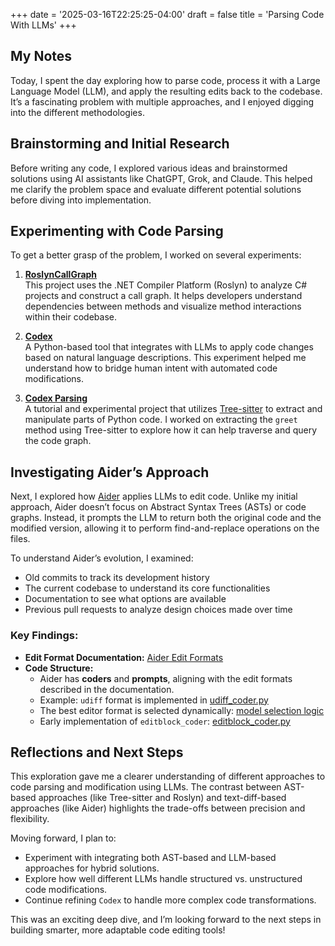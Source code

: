 +++
date = '2025-03-16T22:25:25-04:00'
draft = false
title = 'Parsing Code With LLMs'
+++

## My Notes

Today, I spent the day exploring how to parse code, process it with a Large Language Model (LLM), and apply the resulting edits back to the codebase. It’s a fascinating problem with multiple approaches, and I enjoyed digging into the different methodologies.

## Brainstorming and Initial Research

Before writing any code, I explored various ideas and brainstormed solutions using AI assistants like ChatGPT, Grok, and Claude. This helped me clarify the problem space and evaluate different potential solutions before diving into implementation.

## Experimenting with Code Parsing

To get a better grasp of the problem, I worked on several experiments:

1. **[RoslynCallGraph](https://github.com/ianphil/RoslynCallGraph)**  
   This project uses the .NET Compiler Platform (Roslyn) to analyze C# projects and construct a call graph. It helps developers understand dependencies between methods and visualize method interactions within their codebase.

2. **[Codex](https://github.com/ianphil/codex)**  
   A Python-based tool that integrates with LLMs to apply code changes based on natural language descriptions. This experiment helped me understand how to bridge human intent with automated code modifications.

3. **[Codex Parsing](https://github.com/ianphil/codex-parsing)**  
   A tutorial and experimental project that utilizes [Tree-sitter](https://github.com/tree-sitter/py-tree-sitter) to extract and manipulate parts of Python code. I worked on extracting the `greet` method using Tree-sitter to explore how it can help traverse and query the code graph.

## Investigating Aider’s Approach

Next, I explored how [Aider](https://github.com/Aider-AI/aider) applies LLMs to edit code. Unlike my initial approach, Aider doesn’t focus on Abstract Syntax Trees (ASTs) or code graphs. Instead, it prompts the LLM to return both the original code and the modified version, allowing it to perform find-and-replace operations on the files.

To understand Aider’s evolution, I examined:
- Old commits to track its development history
- The current codebase to understand its core functionalities
- Documentation to see what options are available
- Previous pull requests to analyze design choices made over time

### Key Findings:

- **Edit Format Documentation:** [Aider Edit Formats](https://github.com/Aider-AI/aider/blob/main/aider/website/docs/more/edit-formats.md)
- **Code Structure:**
  - Aider has **coders** and **prompts**, aligning with the edit formats described in the documentation.
  - Example: `udiff` format is implemented in [udiff_coder.py](https://github.com/Aider-AI/aider/blob/main/aider/coders/udiff_coder.py)
  - The best editor format is selected dynamically: [model selection logic](https://github.com/Aider-AI/aider/blob/4f4b10fd868680e0b87511d4bcf755f198089e8d/aider/models.py#L321)
  - Early implementation of `editblock_coder`: [editblock_coder.py](https://github.com/Aider-AI/aider/blob/070f0a29195078c514ad1fcb2928c87a68daae52/aider/coders/editblock_coder.py#L154)

## Reflections and Next Steps

This exploration gave me a clearer understanding of different approaches to code parsing and modification using LLMs. The contrast between AST-based approaches (like Tree-sitter and Roslyn) and text-diff-based approaches (like Aider) highlights the trade-offs between precision and flexibility.

Moving forward, I plan to:
- Experiment with integrating both AST-based and LLM-based approaches for hybrid solutions.
- Explore how well different LLMs handle structured vs. unstructured code modifications.
- Continue refining `Codex` to handle more complex code transformations.

This was an exciting deep dive, and I’m looking forward to the next steps in building smarter, more adaptable code editing tools!

